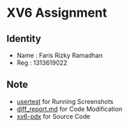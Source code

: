 # XV6 Assignment

## Identity
- Name : Faris Rizky Ramadhan
- Reg : 1313619022

## Note
- [usertest](./usertest) for Running Screenshots
- [diff_report.md](./diff_report.md) for Code Modification
- [xv6-pdx](./xv6-pdx) for Source Code